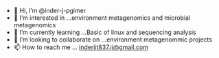 - 👋 Hi, I’m @inder-j-pgimer
- 👀 I’m interested in ...environment metagenomics and microbial metagenomics
- 🌱 I’m currently learning ...Basic of linux and sequencing analysis
- 💞️ I’m looking to collaborate on ...environment metagenommic projects
- 📫 How to reach me ... inderjit837.ij@gmail.com

<!---
inder-j-pgimer/inder-j-pgimer is a ✨ special ✨ repository because its `README.md` (this file) appears on your GitHub profile.
You can click the Preview link to take a look at your changes.
--->
